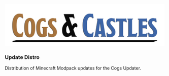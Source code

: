 ![Main Banner](./MainBanner.png)
### Update Distro
Distribution of Minecraft Modpack updates for the Cogs Updater.
